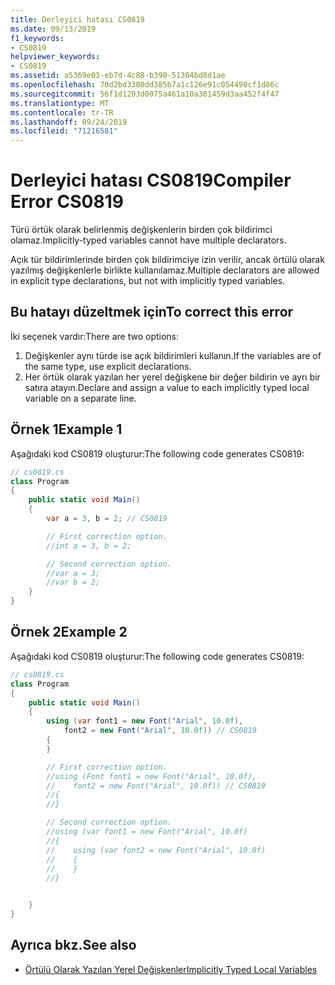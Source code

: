 ```yaml
---
title: Derleyici hatası CS0819
ms.date: 09/13/2019
f1_keywords:
- CS0819
helpviewer_keywords:
- CS0819
ms.assetid: a5369e03-eb7d-4c88-b390-51304bd8d1ae
ms.openlocfilehash: 70d2bd3300dd385b7a1c126e91c054490cf1d86c
ms.sourcegitcommit: 56f1d1203d0075a461a10a301459d3aa452f4f47
ms.translationtype: MT
ms.contentlocale: tr-TR
ms.lasthandoff: 09/24/2019
ms.locfileid: "71216581"
---
```

# <a name="compiler-error-cs0819"></a><span data-ttu-id="5f866-102">Derleyici hatası CS0819</span><span class="sxs-lookup"><span data-stu-id="5f866-102">Compiler Error CS0819</span></span>

<span data-ttu-id="5f866-103">Türü örtük olarak belirlenmiş değişkenlerin birden çok bildirimci olamaz.</span><span class="sxs-lookup"><span data-stu-id="5f866-103">Implicitly-typed variables cannot have multiple declarators.</span></span>

 <span data-ttu-id="5f866-104">Açık tür bildirimlerinde birden çok bildirimciye izin verilir, ancak örtülü olarak yazılmış değişkenlerle birlikte kullanılamaz.</span><span class="sxs-lookup"><span data-stu-id="5f866-104">Multiple declarators are allowed in explicit type declarations, but not with implicitly typed variables.</span></span>

## <a name="to-correct-this-error"></a><span data-ttu-id="5f866-105">Bu hatayı düzeltmek için</span><span class="sxs-lookup"><span data-stu-id="5f866-105">To correct this error</span></span>

<span data-ttu-id="5f866-106">İki seçenek vardır:</span><span class="sxs-lookup"><span data-stu-id="5f866-106">There are two options:</span></span>

1. <span data-ttu-id="5f866-107">Değişkenler aynı türde ise açık bildirimleri kullanın.</span><span class="sxs-lookup"><span data-stu-id="5f866-107">If the variables are of the same type, use explicit declarations.</span></span>
1. <span data-ttu-id="5f866-108">Her örtük olarak yazılan her yerel değişkene bir değer bildirin ve ayrı bir satıra atayın.</span><span class="sxs-lookup"><span data-stu-id="5f866-108">Declare and assign a value to each implicitly typed local variable on a separate line.</span></span>

## <a name="example-1"></a><span data-ttu-id="5f866-109">Örnek 1</span><span class="sxs-lookup"><span data-stu-id="5f866-109">Example 1</span></span>

<span data-ttu-id="5f866-110">Aşağıdaki kod CS0819 oluşturur:</span><span class="sxs-lookup"><span data-stu-id="5f866-110">The following code generates CS0819:</span></span>

```csharp
// cs0819.cs
class Program
{
    public static void Main()
    {
        var a = 3, b = 2; // CS0819

        // First correction option.
        //int a = 3, b = 2;

        // Second correction option.
        //var a = 3;
        //var b = 2;
    }
}
```

## <a name="example-2"></a><span data-ttu-id="5f866-111">Örnek 2</span><span class="sxs-lookup"><span data-stu-id="5f866-111">Example 2</span></span>

<span data-ttu-id="5f866-112">Aşağıdaki kod CS0819 oluşturur:</span><span class="sxs-lookup"><span data-stu-id="5f866-112">The following code generates CS0819:</span></span>

```csharp
// cs0819.cs
class Program
{
    public static void Main()
    {
        using (var font1 = new Font("Arial", 10.0f),
            font2 = new Font("Arial", 10.0f)) // CS0819
        {
        }

        // First correction option.
        //using (Font font1 = new Font("Arial", 10.0f),
        //    font2 = new Font("Arial", 10.0f)) // CS0819
        //{
        //}

        // Second correction option.
        //using (var font1 = new Font("Arial", 10.0f)
        //{
        //    using (var font2 = new Font("Arial", 10.0f)
        //    {
        //    }
        //}


    }
}
```

## <a name="see-also"></a><span data-ttu-id="5f866-113">Ayrıca bkz.</span><span class="sxs-lookup"><span data-stu-id="5f866-113">See also</span></span>

- [<span data-ttu-id="5f866-114">Örtülü Olarak Yazılan Yerel Değişkenler</span><span class="sxs-lookup"><span data-stu-id="5f866-114">Implicitly Typed Local Variables</span></span>](../programming-guide/classes-and-structs/implicitly-typed-local-variables.md)
